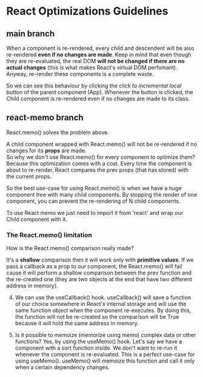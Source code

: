 # React Optimizations Guidelines

## main branch

When a component is re-rendered, every child and descendent will be also re-rendered **even if no changes are made**. Keep in mind that even though they are re-evaluated, the real DOM **will not be changed if there are no actual changes** (this is what makes React's virtual DOM perfomant). Anyway, re-render these components is a complete waste. 

So we can see this behaviour by clicking the _click to incremental local_ button of the parent component (App). Whenever the button is clicked, the Child component is re-rendered even if no changes are made to its class.

## react-memo branch

React.memo() solves the problem above.

A child component wrapped with React.memo() will not be re-rendered if no changes for its **props** are made.  
So why we don't use React.memo() for every component to optimize them?   
Because this optimization comes with a cost. Every time the component is about to re-render, React compares the prev props (that has stored) with the current props.

So the best use-case for using React.memo() is when we have a huge component tree with many child components.
By stopping the render of one component, you can prevent the re-rendering of N child components.

To use React memo we just need to import it from 'react' and wrap our Child component with it.

### The React.memo() limitation

How is the React.memo() comparison really made?

It's a **shallow** comparison then it will work only with **primitive values**.
If we pass a callback as a prop to our component, the React.memo() will fail cause it will perform a shallow comparison between the prev function and the re-created one (they are two objects at the end that have two different address in memory).

4. We can use the useCallback() hook.
   useCallback() will save a function of our choice somewhere in React's internal storage and will use the same function object
   when the component re-executes.
   By doing this, the function will not be re-created so the comparison will be True because it will hold the same address in memory.

5. Is it possible to memoize (memorize using memo) complex data or other functions?
   Yes, by using the useMemo() hook.
   Let's say we have a component with a sort function inside.
   We don't want to re-run it whenever the component is re-evaluated.
   This is a perfect use-case for using useMemo().
   useMemo() will memoize this function and call it only when a certain dependency changes.

